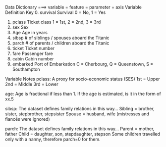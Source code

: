 Data Dictionary ===> variable = feature = parameter = axis
Variable	Definition	Key
0. survival	Survival	0 = No, 1 = Yes
1. pclass	Ticket class	1 = 1st, 2 = 2nd, 3 = 3rd
2. sex	Sex	
3. Age	Age in years	
4. sibsp	# of siblings / spouses aboard the Titanic	
5. parch	# of parents / children aboard the Titanic	
6. ticket	Ticket number	
7. fare	Passenger fare	
8. cabin	Cabin number	
9. embarked	Port of Embarkation	C = Cherbourg, Q = Queenstown, S = Southampton

Variable Notes
pclass: A proxy for socio-economic status (SES)
1st = Upper
2nd = Middle
3rd = Lower

age: Age is fractional if less than 1. If the age is estimated, is it in the form of xx.5

sibsp: The dataset defines family relations in this way...
Sibling = brother, sister, stepbrother, stepsister
Spouse = husband, wife (mistresses and fiancés were ignored)

parch: The dataset defines family relations in this way...
Parent = mother, father
Child = daughter, son, stepdaughter, stepson
Some children travelled only with a nanny, therefore parch=0 for them.